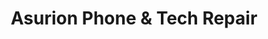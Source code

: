 ---
title: "Asurion Phone & Tech Repair"
url: /winter-park/asurion-phone-und-tech-repair/
shop: Handy
---